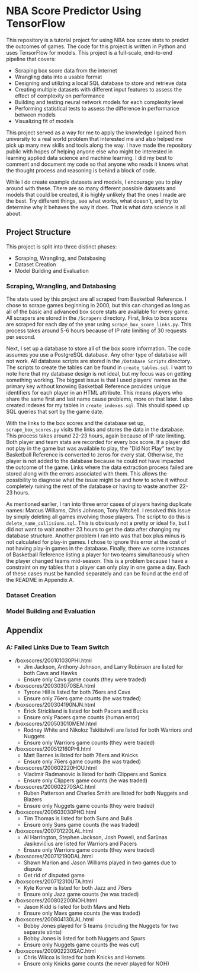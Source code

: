 # NBA Score Predictor Using TensorFlow
This repository is a tutorial project for using NBA box score stats to predict the outcomes of games. 
The code for this project is written in Python and uses TensorFlow for models.
This project is a full-scale, end-to-end pipeline that covers:
- Scraping box score data from the internet
- Wrangling data into a usable format
- Designing and utilizing a local SQL database to store and retrieve data
- Creating multiple datasets with different input features to assess the effect of complexity on performance
- Building and testing neural network models for each complexity level
- Performing statistical tests to assess the difference in performance between models
- Visualizing fit of models

This project served as a way for me to apply the knowledge I gained from university to a real world problem that interested me and also helped me pick up many new skills and tools along the way.
I have made the repository public with hopes of helping anyone else who might be interested in learning applied data science and machine learning. 
I did my best to comment and document my code so that anyone who reads it knows what the thought process and reasoning is behind a block of code.

While I do create example datasets and models, I encourage you to play around with these. 
There are so many different possible datasets and models that could be created, it is highly unlikely that the ones I made are the best.
Try different things, see what works, what doesn't, and try to determine why it behaves the way it does. 
That is what data science is all about.

## Project Structure
This project is split into three distinct phases: 
- Scraping, Wrangling, and Databasing
- Dataset Creation
- Model Building and Evaluation

### Scraping, Wrangling, and Databasing
The stats used by this project are all scraped from Basketball Reference. 
I chose to scrape games beginning in 2000, but this can changed as long as all of the basic and advanced box score stats are available for every game.
All scrapers are stored in the `/Scrapers` directory.
First, links to box scores are scraped for each day of the year using `scrape_box_score_links.py`. 
This process takes around 5-6 hours because of IP rate limiting of 30 requests per second.

Next, I set up a database to store all of the box score information. 
The code assumes you use a PostgreSQL database. Any other type of database will not work.
All database scripts are stored in the `/Database Scripts` directory. 
The scripts to create the tables can be found in `create_tables.sql`.
I want to note here that my database design is not ideal, but my focus was on getting something working.
The biggest issue is that I used players' names as the primary key without knowing Basketball Reference provides unique identifiers for each player in an HTML attribute. 
This means players who share the same first and last name cause problems, more on that later.
I also created indexes for my tables in `create_indexes.sql`. This should speed up SQL queries that sort by the game date.

With the links to the box scores and the database set up, `scrape_box_scores.py` visits the links and stores the data in the database.
This process takes around 22-23 hours, again because of IP rate limiting.
Both player and team stats are recorded for every box score.
If a player did not play in the game but was available to play, the "Did Not Play" text by Basketball Reference is converted to zeros for every stat.
Otherwise, the player is not added to the database because he could not have impacted the outcome of the game.
Links where the data extraction process failed are stored along with the errors associated with them. 
This allows the possibility to diagnose what the issue might be and how to solve it without completely ruining the rest of the database or having to waste another 22-23 hours.

As mentioned earlier, I ran into three error cases of players having duplicate names: Marcus Williams, Chris Johnson, Tony Mitchell. 
I resolved this issue by simply deleting all games involving those players. The script to do this is `delete_name_collisions.sql`.
This is obviously not a pretty or ideal fix, but I did not want to wait another 23 hours to get the data after changing my database structure.
Another problem I ran into was that box plus minus is not calculated for play-in games. 
I chose to ignore this error at the cost of not having play-in games in the database.
Finally, there we some instances of Basketball Reference listing a player for two teams simultaneously when the player changed teams mid-season.
This is a problem because I have a constraint on my tables that a player can only play in one game a day.
Each of these cases must be handled separately and can be found at the end of the README in Appendix A.

### Dataset Creation

### Model Building and Evaluation

## Appendix
### A: Failed Links Due to Team Switch
- /boxscores/200101030PHI.html
  - Jim Jackson, Anthony Johnson, and Larry Robinson are listed for both Cavs and Hawks
  - Ensure only Cavs game counts (they were traded)
- /boxscores/200303070SEA.html
  - Tyrone Hill is listed for both 76ers and Cavs
  - Ensure only 76ers game counts (he was traded)
- /boxscores/200304190NJN.html
  - Erick Strickland is listed for both Pacers and Bucks
  - Ensure only Pacers game counts (human error)
- /boxscores/200503010MEM.html
  - Rodney White and Nikoloz Tskitishvili are listed for both Warriors and Nuggets
  - Ensure only Warriors game counts (they were traded)
- /boxscores/200512160PHI.html
  - Matt Barnes is listed for both 76ers and Knicks
  - Ensure only 76ers game counts (he was traded)
- /boxscores/200602220HOU.html
  - Vladimir Radmanovic is listed for both Clippers and Sonics
  - Ensure only Clippers game counts (he was traded)
- /boxscores/200602270SAC.html
  - Ruben Patterson and Charles Smith are listed for both Nuggets and Blazers
  - Ensure only Nuggets game counts (they were traded)
- /boxscores/200603030PHO.html
  - Tim Thomas is listed for both Suns and Bulls
  - Ensure only Suns game counts (he was traded)
- /boxscores/200701220LAL.html
  - Al Harrington, Stephen Jackson, Josh Powell, and Šarūnas Jasikevičius are listed for Warriors and Pacers
  - Ensure only Warriors game counts (they were traded)
- /boxscores/200712190DAL.html
  - Shawn Marion and Jason Williams played in two games due to dispute
  - Get rid of disputed game
- /boxscores/200712310UTA.html
  - Kyle Korver is listed for both Jazz and 76ers
  - Ensure only Jazz game counts (he was traded)
- /boxscores/200802200NOH.html
  - Jason Kidd is listed for both Mavs and Nets
  - Ensure only Mavs game counts (he was traded)
- /boxscores/200804130LAL.html
  - Bobby Jones played for 5 teams (including the Nuggets for two separate stints)
  - Bobby Jones is listed for both Nuggets and Spurs
  - Ensure only Nuggets game counts (he was cut)
- /boxscores/200902230SAC.html
  - Chris Wilcox is listed for both Knicks and Hornets
  - Ensure only Knicks game counts (he never played for NOH)
